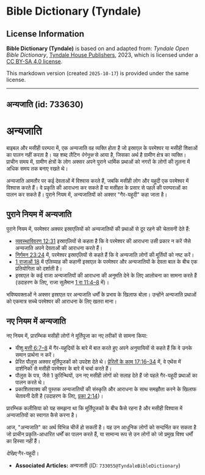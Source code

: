 # Bible Dictionary (Tyndale)

## License Information

**Bible Dictionary (Tyndale)** is based on and adapted from: _Tyndale Open Bible Dictionary_, [Tyndale House Publishers](https://tyndaleopenresources.com/), 2023, which is licensed under a [CC BY-SA 4.0 license](https://creativecommons.org/licenses/by-sa/4.0/legalcode.en).

This markdown version (created `2025-10-17`) is provided under the same license.



--------------------------------

## अन्यजाति (id: 733630)

अन्यजाति
========

बाइबल और मसीही परम्परा में, एक अन्यजाति वह व्यक्ति होता है जो इस्राएल के परमेश्वर या मसीही शिक्षाओं का पालन नहीं करता है। यह शब्द लैटिन *पेगेनूस* से आया है, जिसका अर्थ है ग्रामीण क्षेत्र का व्यक्ति। प्राचीन समय में, ग्रामीण क्षेत्रों के लोग अक्सर अपने पुराने धार्मिक प्रथाओं को नगरों के लोगों की तुलना में अधिक समय तक बनाए रखते थे।

अन्यजाति आमतौर पर कई देवताओं में विश्वास करते हैं, जबकि मसीही लोग और यहूदी एक परमेश्वर में विश्वास करते हैं। वे प्रकृति की आराधना कर सकते हैं या मसीहत के प्रसार से पहले की परम्पराओं का पालन कर सकते हैं। पुराने नियम में, अन्यजातियों को अक्सर "गैर\-यहूदी" कहा जाता है।

पुराने नियम में अन्यजाति
------------------------

पुराने नियम में, परमेश्वर अक्सर इस्राएलियों को अन्यजातियों की प्रथाओं से दूर रहने की चेतावनी देते हैं:

* [व्यवस्थाविवरण 12:31](https://ref.ly/Deut12:31) इस्राएलियों से कहता है कि वे परमेश्वर की आराधना उसी प्रकार न करें जैसे अन्यजाति अपने देवताओं की आराधना करते हैं।
* [निर्गमन 23:24](https://ref.ly/Exod23:24) में, परमेश्वर इस्राएलियों से कहते हैं कि वे अन्यजाति लोगों की मूर्तियों को नष्ट करें।
* [1 राजाओं 18](https://ref.ly/1Kgs18:1-1Kgs18:46) में एलिय्याह की कहानी इस्राएल के परमेश्वर और अन्यजातियों के देवता बाल के बीच एक प्रतियोगिता को दर्शाती है।
* इस्राएल के कई राजा अन्यजातियों की आराधना की अनुमति देने के लिए आलोचना का सामना करते हैं (उदाहरण के लिए, राजा सुलैमान [1 रा 11:4–8](https://ref.ly/1Kgs11:4-1Kgs11:8) में)।

भविष्यवक्ताओं ने अक्सर इस्राएल पर अन्यजाति धर्मों के प्रभाव के खिलाफ बोला। उन्होंने अन्यजाति प्रथाओं को एकमात्र सच्चे परमेश्वर की आराधना के लिए खतरा माना।

नए नियम में अन्यजाति
--------------------

नए नियम में, प्रारम्भिक मसीही लोगों ने मूर्तिपूजा का नए तरीकों से सामना किया:

* यीशु [मत्ती 6:7–8](https://ref.ly/Matt6:7-Matt6:8) में गैर\-यहूदियों के बारे में बात करते हुए अपने अनुयायियों से कहते हैं कि वे उनके समान प्रार्थना न करें।
* प्रेरित पौलुस अक्सर मूर्तिपूजकों को उपदेश देते थे। [प्रेरितों के काम 17:16–34](https://ref.ly/Acts17:16-Acts17:34) में, वे एथेंस में दार्शनिकों से मसीही परमेश्वर के बारे में चर्चा करते हैं।
* पौलुस के पत्र, जैसे 1 कुरिन्थियों, उन नए मसीही लोगों को सलाह देते हैं जो पहले गैर\-यहूदी प्रथाओं का पालन करते थे।
* प्रकाशितवाक्य की पुस्तक अन्यजातियों की संस्कृति और आराधना के साथ समझौता करने के खिलाफ चेतावनी देती है (उदाहरण के लिए, [प्रका 2:14](https://ref.ly/Rev2:14))।

प्रारम्भिक कलीसिया को यह समझना था कि मूर्तिपूजकों के बीच कैसे रहना है और मसीही विश्वास में अन्यजातियों का स्वागत कैसे करना है।

आज, "अन्यजाति" का अर्थ विभिन्न चीजें हो सकती है। यह उन आधुनिक लोगों को सन्दर्भित कर सकता है जो प्राचीन प्रकृति\-आधारित धर्मों का पालन करते हैं, या सामान्य रूप से उन लोगों को जो प्रमुख विश्व धर्मों का हिस्सा नहीं हैं।

*देखिए* गैर\-यहूदी।

* **Associated Articles:** अन्यजाती  (ID: `733055@TyndaleBibleDictionary`)

